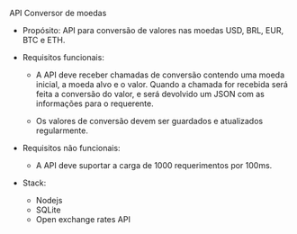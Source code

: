 API Conversor de moedas

- Propósito:
	API para conversão de valores nas moedas USD, BRL, EUR, BTC e ETH.

- Requisitos funcionais:

	- A API deve receber chamadas de conversão contendo uma moeda inicial, a moeda alvo e o valor. Quando a chamada for recebida será feita a conversão do valor, e será devolvido um JSON com as informações para o requerente.

	- Os valores de conversão devem ser guardados e atualizados regularmente.

- Requisitos não funcionais:

	- A API deve suportar a carga de 1000 requerimentos por 100ms.


- Stack:

	- Nodejs
	- SQLite
	- Open exchange rates API